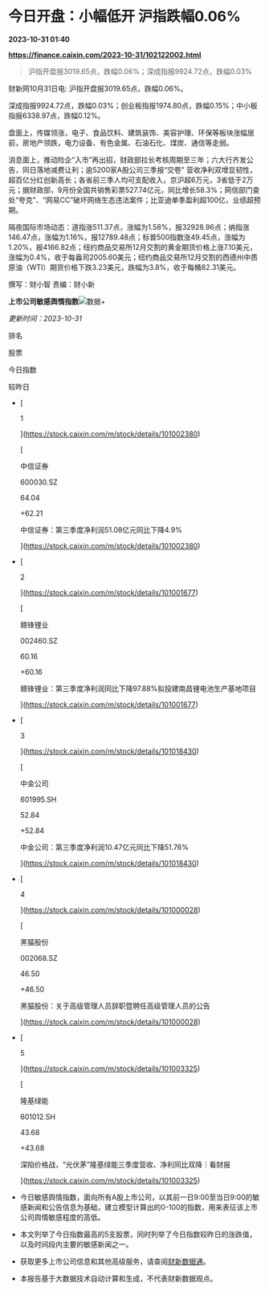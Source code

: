 # 今日开盘：小幅低开 沪指跌幅0.06%

**2023-10-31 01:40**

**https://finance.caixin.com/2023-10-31/102122002.html**

> 沪指开盘报3019.65点，跌幅0.06%；深成指报9924.72点，跌幅0.03%

  

财新网10月31日电: 沪指开盘报3019.65点，跌幅0.06%。

深成指报9924.72点，跌幅0.03%；创业板指报1974.80点，跌幅0.15%；中小板指报6338.97点，跌幅0.12%。

盘面上，传媒领涨，电子、食品饮料、建筑装饰、美容护理、环保等板块涨幅居前，房地产领跌，电力设备、有色金属、石油石化、煤炭、通信等走弱。

消息面上，推动险企“入市”再出招，财政部拉长考核周期至三年；六大行齐发公告，同日落地减费让利；逾5200家A股公司三季报“交卷” 营收净利双增显韧性，超百亿分红创新高长；各省前三季人均可支配收入，京沪超6万元，3省低于2万元；据财政部，9月份全国共销售彩票527.74亿元，同比增长58.3%；网信部门查处“夸克”、“网易CC”破坏网络生态违法案件；比亚迪单季盈利超100亿，业绩超预期。

隔夜国际市场动态：道指涨511.37点，涨幅为1.58%，报32928.96点；纳指涨146.47点，涨幅为1.16%，报12789.48点；标普500指数涨49.45点，涨幅为1.20%，报4166.82点；纽约商品交易所12月交割的黄金期货价格上涨7.10美元，涨幅为0.4%，收于每盎司2005.60美元；纽约商品交易所12月交割的西德州中质原油（WTI）期货价格下跌3.23美元，跌幅为3.8%，收于每桶82.31美元。

撰写：财小智 责编：财小新

**上市公司敏感舆情指数**![数据+](https://entities.caixin.com/support.png)

_更新时间：2023-10-31_

排名

股票

今日指数

较昨日

*   [
    
    1
    
    ](https://stock.caixin.com/m/stock/details/101002380)
    
    [
    
    中信证券
    
    600030.SZ
    
    64.04
    
    +62.21
    
    中信证券：第三季度净利润51.08亿元同比下降4.9%
    
    ](https://stock.caixin.com/m/stock/details/101002380)
    
*   [
    
    2
    
    ](https://stock.caixin.com/m/stock/details/101001677)
    
    [
    
    赣锋锂业
    
    002460.SZ
    
    60.16
    
    +60.16
    
    赣锋锂业：第三季度净利润同比下降97.88%拟投建南昌锂电池生产基地项目
    
    ](https://stock.caixin.com/m/stock/details/101001677)
    
*   [
    
    3
    
    ](https://stock.caixin.com/m/stock/details/101018430)
    
    [
    
    中金公司
    
    601995.SH
    
    52.84
    
    +52.84
    
    中金公司：第三季度净利润10.47亿元同比下降51.76%
    
    ](https://stock.caixin.com/m/stock/details/101018430)
    
*   [
    
    4
    
    ](https://stock.caixin.com/m/stock/details/101000028)
    
    [
    
    黑猫股份
    
    002068.SZ
    
    46.50
    
    +46.50
    
    黑猫股份：关于高级管理人员辞职暨聘任高级管理人员的公告
    
    ](https://stock.caixin.com/m/stock/details/101000028)
    
*   [
    
    5
    
    ](https://stock.caixin.com/m/stock/details/101003325)
    
    [
    
    隆基绿能
    
    601012.SH
    
    43.68
    
    +43.68
    
    深陷价格战，“光伏茅”隆基绿能三季度营收、净利同比双降｜看财报
    
    ](https://stock.caixin.com/m/stock/details/101003325)
    

*   今日敏感舆情指数，面向所有A股上市公司，以其前一日9:00至当日9:00的敏感新闻和公告信息为基础，建立模型计算出的0-100的指数，用来表征该上市公司舆情敏感程度的高低。
*   本文列举了今日指数最高的5支股票，同时列举了今日指数较昨日的涨跌值，以及时间段内主要的敏感新闻之一。
*   获取更多上市公司信息和其他高级服务，请查阅[财新数据通](http://database.caixin.com/)。
*   本报告基于大数据技术自动计算和生成，不代表财新数据观点。